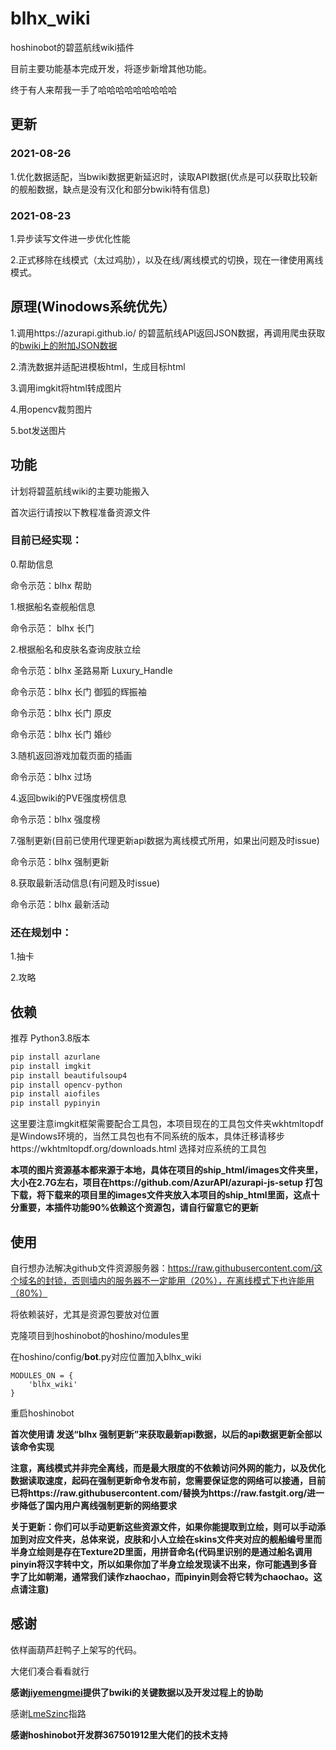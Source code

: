 # blhx_wiki

hoshinobot的碧蓝航线wiki插件

目前主要功能基本完成开发，将逐步新增其他功能。

终于有人来帮我一手了哈哈哈哈哈哈哈哈哈

## 更新
### 2021-08-26
1.优化数据适配，当bwiki数据更新延迟时，读取API数据(优点是可以获取比较新的舰船数据，缺点是没有汉化和部分bwiki特有信息)

### 2021-08-23
1.异步读写文件进一步优化性能

2.正式移除在线模式（太过鸡肋），以及在线/离线模式的切换，现在一律使用离线模式。

## 原理(Winodows系统优先）

1.调用https://azurapi.github.io/ 的碧蓝航线API返回JSON数据，再调用爬虫获取的[bwiki上的附加JSON数据](https://github.com/jiyemengmei/blhxwiki)

2.清洗数据并适配进模板html，生成目标html

3.调用imgkit将html转成图片

4.用opencv裁剪图片

5.bot发送图片

## 功能

计划将碧蓝航线wiki的主要功能搬入

首次运行请按以下教程准备资源文件

### 目前已经实现：

0.帮助信息

命令示范：blhx 帮助

1.根据船名查舰船信息

命令示范： blhx 长门

2.根据船名和皮肤名查询皮肤立绘

命令示范：blhx 圣路易斯 Luxury_Handle

命令示范：blhx 长门 御狐的辉振袖

命令示范：blhx 长门 原皮

命令示范：blhx 长门 婚纱

3.随机返回游戏加载页面的插画

命令示范：blhx 过场

4.返回bwiki的PVE强度榜信息

命令示范：blhx 强度榜

7.强制更新(目前已使用代理更新api数据为离线模式所用，如果出问题及时issue)

命令示范：blhx 强制更新

8.获取最新活动信息(有问题及时issue)

命令示范：blhx 最新活动

### 还在规划中：

1.抽卡

2.攻略

## 依赖

推荐 Python3.8版本

```python
pip install azurlane
pip install imgkit
pip install beautifulsoup4
pip install opencv-python
pip install aiofiles
pip install pypinyin
```

这里要注意imgkit框架需要配合工具包，本项目现在的工具包文件夹wkhtmltopdf是Windows环境的，当然工具包也有不同系统的版本，具体迁移请移步https://wkhtmltopdf.org/downloads.html 选择对应系统的工具包

**本项的图片资源基本都来源于本地，具体在项目的ship_html/images文件夹里，大小在2.7G左右，项目在https://github.com/AzurAPI/azurapi-js-setup 打包下载，将下载来的项目里的images文件夹放入本项目的ship_html里面，这点十分重要，本插件功能90%依赖这个资源包，请自行留意它的更新** 

## 使用

自行想办法解决github文件资源服务器：https://raw.githubusercontent.com/这个域名的封锁，否则墙内的服务器不一定能用（20%），在离线模式下也许能用（80%）

将依赖装好，尤其是资源包要放对位置

克隆项目到hoshinobot的hoshino/modules里

在hoshino/config/**bot**.py对应位置加入blhx_wiki

```
MODULES_ON = {
	'blhx_wiki'
}
```

重启hoshinobot

**首次使用请 发送“blhx 强制更新”来获取最新api数据，以后的api数据更新全部以该命令实现**

**注意，离线模式并非完全离线，而是最大限度的不依赖访问外网的能力，以及优化数据读取速度，起码在强制更新命令发布前，您需要保证您的网络可以接通，目前已将https://raw.githubusercontent.com/替换为https://raw.fastgit.org/进一步降低了国内用户离线强制更新的网络要求**

**关于更新：你们可以手动更新这些资源文件，如果你能提取到立绘，则可以手动添加到对应文件夹，总体来说，皮肤和小人立绘在skins文件夹对应的舰船编号里而半身立绘则是存在Texture2D里面，用拼音命名(代码里识别的是通过船名调用pinyin将汉字转中文，所以如果你加了半身立绘发现读不出来，你可能遇到多音字了比如朝潮，通常我们读作zhaochao，而pinyin则会将它转为chaochao。这点请注意)**

## 感谢

依样画葫芦赶鸭子上架写的代码。

大佬们凑合看看就行

**感谢[jiyemengmei](https://github.com/jiyemengmei)提供了bwiki的关键数据以及开发过程上的协助**

感谢[LmeSzinc](https://github.com/LmeSzinc)指路

**感谢hoshinobot开发群367501912里大佬们的技术支持**